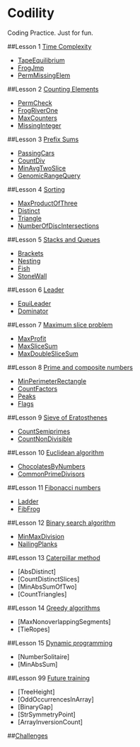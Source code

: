 Codility
========

Coding Practice. Just for fun.

##Lesson 1 [Time Complexity](https://codility.com/programmers/lessons/1)
- [TapeEquilibrium](https://github.com/ZRonchy/Codility/blob/master/Lesson1/TapeEquilibrium.java)
- [FrogJmp](https://github.com/ZRonchy/Codility/blob/master/Lesson1/FrogJmp.java)
- [PermMissingElem](https://github.com/ZRonchy/Codility/blob/master/Lesson1/Perm-Missing-Elem.java)

##Lesson 2 [Counting Elements](https://codility.com/programmers/lessons/2)
- [PermCheck](https://github.com/ZRonchy/Codility/blob/master/Lesson2/PermCheck.java)
- [FrogRiverOne](https://github.com/ZRonchy/Codility/blob/master/Lesson2/FrogRiverOne.java)
- [MaxCounters](https://github.com/ZRonchy/Codility/blob/master/Lesson2/MaxCounters.java)
- [MissingInteger](https://github.com/ZRonchy/Codility/blob/master/Lesson2/MissingInteger.java)

##Lesson 3 [Prefix Sums](https://codility.com/programmers/lessons/3)
- [PassingCars](https://github.com/ZRonchy/Codility/blob/master/Lesson3/PassingCars.java)
- [CountDiv](https://github.com/ZRonchy/Codility/blob/master/Lesson3/CountDiv.java)
- [MinAvgTwoSlice](https://github.com/ZRonchy/Codility/blob/master/Lesson3/MinAvgTwoSlice.java)
- [GenomicRangeQuery](https://github.com/ZRonchy/Codility/blob/master/Lesson3/GenomicRangeQuery.java)

##Lesson 4 [Sorting](https://codility.com/programmers/lessons/4)
- [MaxProductOfThree](https://github.com/ZRonchy/Codility/blob/master/Lesson4/MaxProductOfThree.java)
- [Distinct](https://github.com/ZRonchy/Codility/blob/master/Lesson4/Distinct.java)
- [Triangle](https://github.com/ZRonchy/Codility/blob/master/Lesson4/Triangle.java)
- [NumberOfDiscIntersections](https://github.com/ZRonchy/Codility/blob/master/Lesson4/NumberOfDiscIntersections.java)

##Lesson 5 [Stacks and Queues](https://codility.com/programmers/lessons/5)
- [Brackets](https://github.com/ZRonchy/Codility/blob/master/Lesson5/Brackets.java)
- [Nesting](https://github.com/ZRonchy/Codility/blob/master/Lesson5/Nesting.java)
- [Fish](https://github.com/ZRonchy/Codility/blob/master/Lesson5/Fish.java)
- [StoneWall](https://github.com/ZRonchy/Codility/blob/master/Lesson5/StoneWall.java)

##Lesson 6 [Leader](https://codility.com/programmers/lessons/6)
- [EquiLeader](https://github.com/ZRonchy/Codility/blob/master/Lesson6/EquiLeader.java)
- [Dominator](https://github.com/ZRonchy/Codility/blob/master/Lesson6/Dominator.java)

##Lesson 7 [Maximum slice problem](https://codility.com/programmers/lessons/7)
- [MaxProfit](https://github.com/ZRonchy/Codility/blob/master/Lesson7/MaxProfit.java)
- [MaxSliceSum](https://github.com/ZRonchy/Codility/blob/master/Lesson7/MaxSliceSum.java)
- [MaxDoubleSliceSum](https://github.com/ZRonchy/Codility/blob/master/Lesson7/MaxDoubleSliceSum.java)

##Lesson 8 [Prime and composite numbers](https://codility.com/programmers/lessons/8)
- [MinPerimeterRectangle](https://github.com/ZRonchy/Codility/blob/master/Lesson8/MinPerimeterRectangle.java)
- [CountFactors](https://github.com/ZRonchy/Codility/blob/master/Lesson8/CountFactors.java)
- [Peaks](https://github.com/ZRonchy/Codility/blob/master/Lesson8/Peaks.java)
- [Flags](https://github.com/ZRonchy/Codility/blob/master/Lesson8/Flags.java)

##Lesson 9 [Sieve of Eratosthenes](https://codility.com/programmers/lessons/9)
- [CountSemiprimes](https://github.com/ZRonchy/Codility/blob/master/Lesson9/CountSemiprimes.java)
- [CountNonDivisible](https://github.com/ZRonchy/Codility/blob/master/Lesson9/CountNonDivisible.java)

##Lesson 10 [Euclidean algorithm](https://codility.com/programmers/lessons/10)
- [ChocolatesByNumbers](https://github.com/ZRonchy/Codility/blob/master/Lesson10/ChocolatesByNumbers.java)
- [CommonPrimeDivisors](https://github.com/ZRonchy/Codility/blob/master/Lesson10/CommonPrimeDivisors.java)

##Lesson 11 [Fibonacci numbers](https://codility.com/programmers/lessons/11)
- [Ladder](https://github.com/ZRonchy/Codility/blob/master/Lesson11/Ladder.java)
- [FibFrog](https://github.com/ZRonchy/Codility/blob/master/Lesson11/FibFrog.java)

##Lesson 12 [Binary search algorithm](https://codility.com/programmers/lessons/12)
- [MinMaxDivision](https://github.com/ZRonchy/Codility/blob/master/Lesson12/MinMaxDivision.java)
- [NailingPlanks](https://github.com/ZRonchy/Codility/blob/master/Lesson12/NailingPlanks.java)

##Lesson 13 [Caterpillar method](https://codility.com/programmers/lessons/13)
- [AbsDistinct]
- [CountDistinctSlices]
- [MinAbsSumOfTwo]
- [CountTriangles]

##Lesson 14 [Greedy algorithms](https://codility.com/programmers/lessons/15)
- [MaxNonoverlappingSegments]
- [TieRopes]

##Lesson 15 [Dynamic programming](https://codility.com/programmers/lessons/16)
- [NumberSolitaire]
- [MinAbsSum]

##Lesson 99 [Future training](https://codility.com/programmers/lessons/14)
- [TreeHeight]
- [OddOccurrencesInArray]
- [BinaryGap]
- [StrSymmetryPoint]
- [ArrayInversionCount]

##[Challenges](https://codility.com/programmers/challenges/)